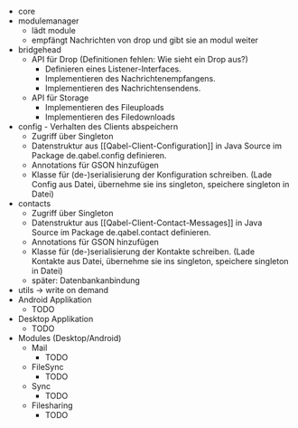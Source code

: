 * core
 * modulemanager
    * lädt module
    * empfängt Nachrichten von drop und gibt sie an modul weiter
 * bridgehead
    * API für Drop (Definitionen fehlen: Wie sieht ein Drop aus?)
       * Definieren eines Listener-Interfaces.
       * Implementieren des Nachrichtenempfangens.
       * Implementieren des Nachrichtensendens.
    * API für Storage
       * Implementieren des Fileuploads
       * Implementieren des Filedownloads
 * config - Verhalten des Clients abspeichern
    * Zugriff über Singleton
    * Datenstruktur aus [[Qabel-Client-Configuration]] in Java Source im Package de.qabel.config definieren.
    * Annotations für GSON hinzufügen
    * Klasse für (de-)serialisierung der Konfiguration schreiben. (Lade Config aus Datei, übernehme sie ins singleton, speichere singleton in Datei)
 * contacts 
    * Zugriff über Singleton
    * Datenstruktur aus [[Qabel-Client-Contact-Messages]] in Java Source im Package de.qabel.contact definieren.
    * Annotations für GSON hinzufügen
    * Klasse für (de-)serialisierung der Kontakte schreiben. (Lade Kontakte aus Datei, übernehme sie ins singleton, speichere singleton in Datei)
    * später: Datenbankanbindung
 * utils -> write on demand
* Android Applikation
   * TODO
* Desktop Applikation
   * TODO
* Modules (Desktop/Android)
  * Mail
      * TODO
  * FileSync
      * TODO
  * Sync
      * TODO
  * Filesharing
      * TODO